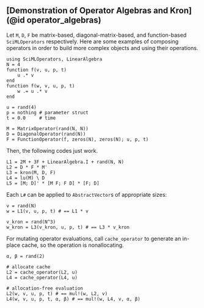 ## [Demonstration of Operator Algebras and Kron](@id operator_algebras)

Let `M`, `D`, `F` be matrix-based, diagonal-matrix-based, and function-based
`SciMLOperators` respectively. Here are some examples of composing operators
in order to build more complex objects and using their operations.

```@example operator_algebra
using SciMLOperators, LinearAlgebra
N = 4
function f(v, u, p, t)
    u .* v
end
function f(w, v, u, p, t)
    w .= u .* v
end

u = rand(4)
p = nothing # parameter struct
t = 0.0     # time

M = MatrixOperator(rand(N, N))
D = DiagonalOperator(rand(N))
F = FunctionOperator(f, zeros(N), zeros(N); u, p, t)
```

Then, the following codes just work.

```@example operator_algebra
L1 = 2M + 3F + LinearAlgebra.I + rand(N, N)
L2 = D * F * M'
L3 = kron(M, D, F)
L4 = lu(M) \ D
L5 = [M; D]' * [M F; F D] * [F; D]
```

Each `L#` can be applied to `AbstractVector`s of appropriate sizes:

```@example operator_algebra
v = rand(N)
w = L1(v, u, p, t) # == L1 * v

v_kron = rand(N^3)
w_kron = L3(v_kron, u, p, t) # == L3 * v_kron
```

For mutating operator evaluations, call `cache_operator` to generate an
in-place cache, so the operation is nonallocating.

```@example operator_algebra
α, β = rand(2)

# allocate cache
L2 = cache_operator(L2, u)
L4 = cache_operator(L4, u)

# allocation-free evaluation
L2(w, v, u, p, t) # == mul!(w, L2, v)
L4(w, v, u, p, t, α, β) # == mul!(w, L4, v, α, β)
```

